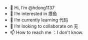 - 👋 Hi, I’m @hdong1137
- 👀 I’m interested in 摸鱼
- 🌱 I’m currently learning 代码
- 💞️ I’m looking to collaborate on 无
- 📫 How to reach me ：I don't know.

<!---
hdong1137/hdong1137 is a ✨ special ✨ repository because its `README.md` (this file) appears on your GitHub profile.
You can click the Preview link to take a look at your changes.
--->
